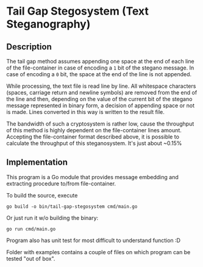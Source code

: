 # Tail Gap Stegosystem (Text Steganography)

## Description

The tail gap method assumes appending one space at the end of each line of the 
file-container in case of encoding a `1` bit of the stegano message. 
In case of encoding a `0` bit, the space at the end of the line is not appended.

While processing, the text file is read line by line. All whitespace characters 
(spaces, carriage return and newline symbols) are removed from the end of the line 
and then, depending on the value of the current bit of the stegano message 
represented in binary form, a decision of appending space or not is made.
Lines converted in this way is written to the result file.

The bandwidth of such a cryptosystem is rather low, cause the throughput of this 
method is highly dependent on the file-container lines amount. Accepting
the file-container format described above, it is possible to calculate the 
throughput of this steganosystem. It's just about ~0.15%

## Implementation

This program is a Go module that provides message embedding and extracting procedure
to/from file-container.

To build the source, execute

`go build -o bin/tail-gap-stegosystem cmd/main.go`

Or just run it w/o building the binary:

`go run cmd/main.go`

Program also has unit test for most difficult to understand function :D

Folder with examples contains a couple of files on which program can be tested 
"out of box".
